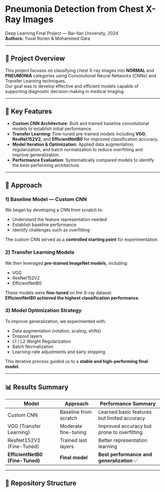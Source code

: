# Pneumonia Detection from Chest X-Ray Images
Deep Learning Final Project — Bar-Ilan University, 2024  
**Authors:** Yuval Ronen & Mohammed Gara

---

## 🩻 Project Overview
This project focuses on classifying chest X-ray images into **NORMAL** and **PNEUMONIA** categories using Convolutional Neural Networks (CNNs) and Transfer Learning techniques.  
Our goal was to develop effective and efficient models capable of supporting diagnostic decision-making in medical imaging.

---

## 🎯 Key Features
- **Custom CNN Architecture:** Built and trained baseline convolutional models to establish initial performance.
- **Transfer Learning:** Fine-tuned pre-trained models including **VGG**, **ResNet152V2**, and **EfficientNetB0** for improved classification accuracy.
- **Model Iteration & Optimization:** Applied data augmentation, regularization, and batch normalization to reduce overfitting and improve generalization.
- **Performance Evaluation:** Systematically compared models to identify the best-performing architecture.

---

## 🧠 Approach

### 1) Baseline Model — Custom CNN
We began by developing a CNN from scratch to:
- Understand the feature representation needed
- Establish baseline performance
- Identify challenges such as overfitting

The custom CNN served as a **controlled starting point** for experimentation.

### 2) Transfer Learning Models
We then leveraged **pre-trained ImageNet models**, including:
- VGG
- ResNet152V2
- EfficientNetB0

These models were **fine-tuned** on the X-ray dataset.  
**EfficientNetB0 achieved the highest classification performance.**

### 3) Model Optimization Strategy
To improve generalization, we experimented with:
- Data augmentation (rotation, scaling, shifts)
- Dropout layers
- L1 / L2 Weight Regularization
- Batch Normalization
- Learning-rate adjustments and early stopping

This iterative process guided us to a **stable and high-performing final model**.

---

## 📊 Results Summary

| Model | Approach | Performance Summary |
|-------|---------|---------------------|
| Custom CNN | Baseline from scratch | Learned basic features but limited accuracy |
| VGG (Transfer Learning) | Moderate fine-tuning | Improved accuracy but prone to overfitting |
| ResNet152V2 (Fine-Tuned) | Trained last layers | Better representation learning |
| **EfficientNetB0 (Fine-Tuned)** | **Final model** | **Best performance and generalization** ✅ |

---

## 📂 Repository Structure
